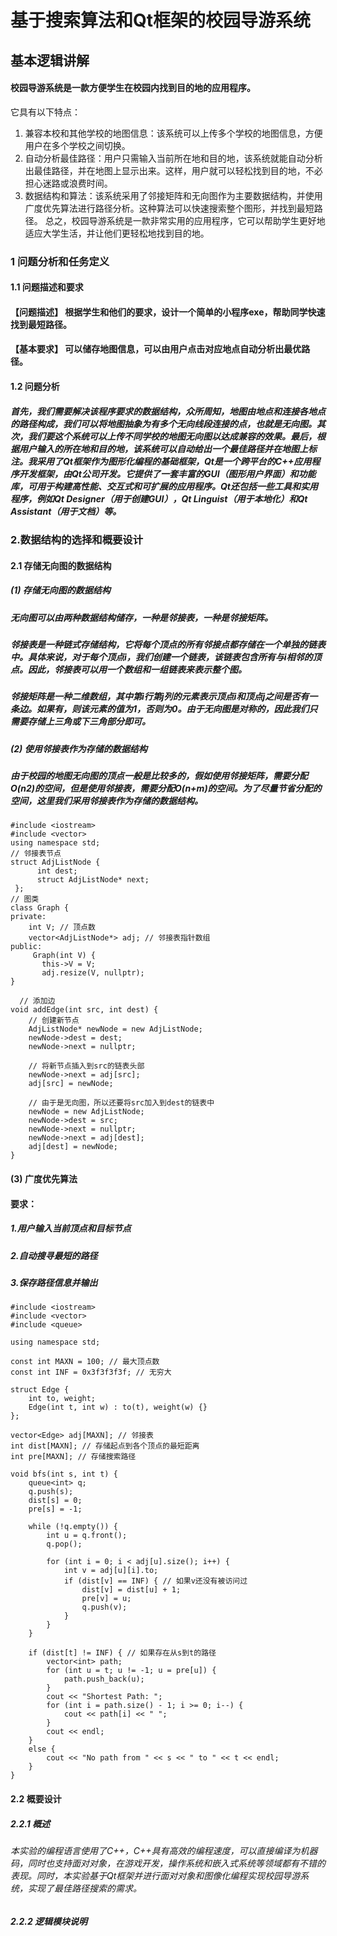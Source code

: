 # 基于搜索算法和Qt框架的校园导游系统
##  基本逻辑讲解
#### 校园导游系统是一款方便学生在校园内找到目的地的应用程序。
它具有以下特点：
1. 兼容本校和其他学校的地图信息：该系统可以上传多个学校的地图信息，方便用户在多个学校之间切换。
2. 自动分析最佳路径：用户只需输入当前所在地和目的地，该系统就能自动分析出最佳路径，并在地图上显示出来。这样，用户就可以轻松找到目的地，不必担心迷路或浪费时间。
3. 数据结构和算法：该系统采用了邻接矩阵和无向图作为主要数据结构，并使用广度优先算法进行路径分析。这种算法可以快速搜索整个图形，并找到最短路径。
总之，校园导游系统是一款非常实用的应用程序，它可以帮助学生更好地适应大学生活，并让他们更轻松地找到目的地。
### 1 问题分析和任务定义
#### 1.1 问题描述和要求
#### 【问题描述】 根据学生和他们的要求，设计一个简单的小程序exe，帮助同学快速找到最短路径。
#### 【基本要求】 可以储存地图信息，可以由用户点击对应地点自动分析出最优路径。
#### 1.2 问题分析
##### 首先，我们需要解决该程序要求的数据结构，众所周知，地图由地点和连接各地点的路径构成，我们可以将地图抽象为有多个无向线段连接的点，也就是无向图。其次，我们要这个系统可以上传不同学校的地图无向图以达成兼容的效果。最后，根据用户输入的所在地和目的地，该系统可以自动给出一个最佳路径并在地图上标注。我采用了Qt框架作为图形化编程的基础框架，Qt是一个跨平台的C++应用程序开发框架，由Qt公司开发。它提供了一套丰富的GUI（图形用户界面）和功能库，可用于构建高性能、交互式和可扩展的应用程序。Qt还包括一些工具和实用程序，例如Qt Designer（用于创建GUI），Qt Linguist（用于本地化）和Qt Assistant（用于文档）等。
### 2.数据结构的选择和概要设计
#### 2.1 存储无向图的数据结构
##### (1) 存储无向图的数据结构
##### 无向图可以由两种数据结构储存，一种是邻接表，一种是邻接矩阵。
##### 邻接表是一种链式存储结构，它将每个顶点的所有邻接点都存储在一个单独的链表中。具体来说，对于每个顶点i，我们创建一个链表，该链表包含所有与i相邻的顶点。因此，邻接表可以用一个数组和一组链表来表示整个图。
##### 邻接矩阵是一种二维数组，其中第i行第j列的元素表示顶点i和顶点j之间是否有一条边。如果有，则该元素的值为1，否则为0。由于无向图是对称的，因此我们只需要存储上三角或下三角部分即可。
##### (2) 使用邻接表作为存储的数据结构
##### 由于校园的地图无向图的顶点一般是比较多的，假如使用邻接矩阵，需要分配O(n2)的空间，但是使用邻接表，需要分配O(n+m)的空间。为了尽量节省分配的空间，这里我们采用邻接表作为存储的数据结构。

    #include <iostream>
    #include <vector>
    using namespace std;
    // 邻接表节点
    struct AdjListNode {
          int dest;
          struct AdjListNode* next;
     };
    // 图类
    class Graph {
    private:
        int V; // 顶点数
        vector<AdjListNode*> adj; // 邻接表指针数组
    public:
         Graph(int V) {
           this->V = V;
           adj.resize(V, nullptr);
    }

      // 添加边
    void addEdge(int src, int dest) {
        // 创建新节点
        AdjListNode* newNode = new AdjListNode;
        newNode->dest = dest;
        newNode->next = nullptr;

        // 将新节点插入到src的链表头部
        newNode->next = adj[src];
        adj[src] = newNode;

        // 由于是无向图，所以还要将src加入到dest的链表中
        newNode = new AdjListNode;
        newNode->dest = src;
        newNode->next = nullptr;
        newNode->next = adj[dest];
        adj[dest] = newNode;
    }
  
  #### (3) 广度优先算法
  #### 要求：
#####    1.用户输入当前顶点和目标节点
#####    2.自动搜寻最短的路径
#####    3.保存路径信息并输出
  
    #include <iostream>
    #include <vector>
    #include <queue>

    using namespace std;

    const int MAXN = 100; // 最大顶点数
    const int INF = 0x3f3f3f3f; // 无穷大

    struct Edge {
        int to, weight;
        Edge(int t, int w) : to(t), weight(w) {}
    };

    vector<Edge> adj[MAXN]; // 邻接表
    int dist[MAXN]; // 存储起点到各个顶点的最短距离
    int pre[MAXN]; // 存储搜索路径

    void bfs(int s, int t) {
        queue<int> q;
        q.push(s);
        dist[s] = 0;
        pre[s] = -1;

        while (!q.empty()) {
            int u = q.front();
            q.pop();

            for (int i = 0; i < adj[u].size(); i++) {
                int v = adj[u][i].to;
                if (dist[v] == INF) { // 如果v还没有被访问过
                    dist[v] = dist[u] + 1;
                    pre[v] = u;
                    q.push(v);
                }
            }
        }

        if (dist[t] != INF) { // 如果存在从s到t的路径
            vector<int> path;
            for (int u = t; u != -1; u = pre[u]) {
                path.push_back(u);
            }
            cout << "Shortest Path: ";
            for (int i = path.size() - 1; i >= 0; i--) {
                cout << path[i] << " ";
            }
            cout << endl;
        }
        else {
            cout << "No path from " << s << " to " << t << endl;
        }
    }
#### 2.2 概要设计
##### 2.2.1 概述
######  本实验的编程语言使用了C++，C++具有高效的编程速度，可以直接编译为机器码，同时也支持面对对象，在游戏开发，操作系统和嵌入式系统等领域都有不错的表现。同时，本实验基于Qt框架并进行面对对象和图像化编程实现校园导游系统，实现了最佳路径搜索的需求。
##### 2.2.2 逻辑模块说明



